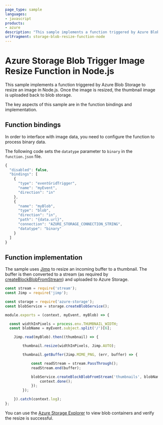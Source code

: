 ```yaml
---
page_type: sample
languages:
- javascript
products:
- azure
description: "This sample implements a function triggered by Azure Blob Storage to resize an image in Node.js."
urlFragment: storage-blob-resize-function-node
---
```


# Azure Storage Blob Trigger Image Resize Function in Node.js

This sample implements a function triggered by Azure Blob Storage to resize an image in Node.js. Once the image is resized, the thumbnail image is uploaded back to blob storage.

The key aspects of this sample are in the function bindings and implementation.

## Function bindings
In order to interface with image data, you need to configure the function to process binary data.

The following code sets the `datatype` parameter to `binary` in the `function.json` file.

```javascript
{
  "disabled": false,
  "bindings": [
    {
      "type": "eventGridTrigger",
      "name": "myEvent",
      "direction": "in"
    },
    {
      "name": "myBlob",
      "type": "blob",
      "direction": "in",
      "path": "{data.url}",
      "connection": "AZURE_STORAGE_CONNECTION_STRING",
      "datatype": "binary"
    }
  ]
}
```

## Function implementation

The sample uses [Jimp](https://github.com/oliver-moran/jimp) to resize an incoming buffer to a thumbnail. The buffer is then converted to a stream (as required by [createBlockBlobFromStream](https://docs.microsoft.com/en-us/javascript/api/azure-storage/blobservice?view=azure-node-latest#createblockblobfromstream-container--blob---stream---streamlength--options--callback-)) and uploaded to Azure Storage.


```javascript
const stream = require('stream');
const Jimp = require('jimp');

const storage = require('azure-storage');
const blobService = storage.createBlobService();

module.exports = (context, myEvent, myBlob) => {

  const widthInPixels = process.env.THUMBNAIL_WIDTH;
  const blobName = myEvent.subject.split('/')[6];

    Jimp.read(myBlob).then((thumbnail) => {

        thumbnail.resize(widthInPixels, Jimp.AUTO);

        thumbnail.getBuffer(Jimp.MIME_PNG, (err, buffer) => {

            const readStream = stream.PassThrough();
            readStream.end(buffer);

            blobService.createBlockBlobFromStream('thumbnails', blobName, readStream, buffer.length, (err) => {
                context.done();
            });
        });

    }).catch(context.log);
};
```

You can use the [Azure Storage Explorer](https://azure.microsoft.com/features/storage-explorer/) to view blob containers and verify the resize is successful.
